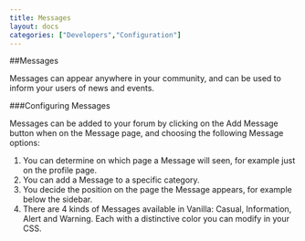 ```yaml
---
title: Messages
layout: docs
categories: ["Developers","Configuration"]
---
```

##Messages

Messages can appear anywhere in your community, and can be used to inform your users of news and events.

###Configuring Messages

Messages can be added to your forum by clicking on the Add Message button when on the Message page, and choosing the following
Message options:

1. You can determine on which page a Message will seen, for example just on the profile page.
2. You can add a Message to a specific category.
3. You decide the position on the page the Message appears, for example below the sidebar.
4. There are 4 kinds of Messages available in Vanilla: Casual, Information, Alert and Warning. Each with a distinctive color you can modify in your CSS.

